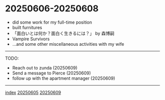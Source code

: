 <head><meta name="viewport" content="width=device-width, initial-scale=1.0, user-scalable=yes" /><meta charset="UTF-8"></head>

# 20250606-20250608

- did some work for my full-time position
- built furnitures
- 「面白いとは何か？面白く生きるには？」 by 森博嗣
- Vampire Survivors
- ...and some other miscellaneous activities with my wife

---

TODO:

- Reach out to zunda (20250609)
- Send a message to Pierce (20250609)
- follow up with the apartment manager (20250609)

---

[index](../../index.html)
[20250605](20250605.html)
[20250609](20250609.html)
